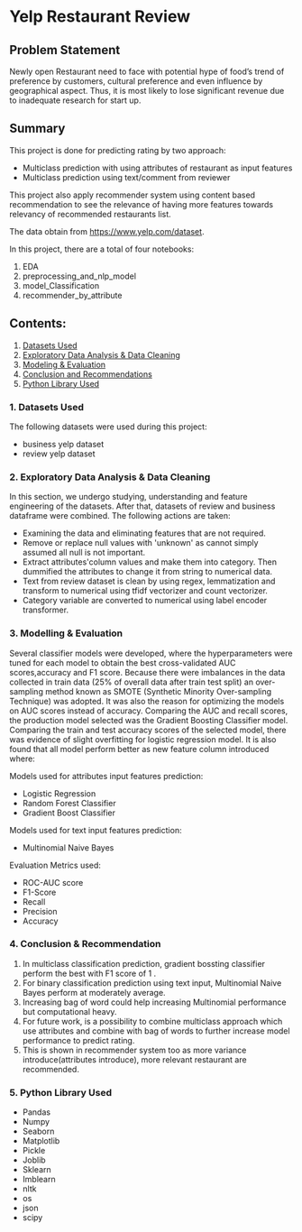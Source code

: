 # Yelp Restaurant Review

## Problem Statement
Newly open Restaurant need to face with potential hype of food’s trend of preference by customers, cultural preference and even influence by geographical aspect. Thus, it is most likely to lose significant revenue due to inadequate research for start up.

## Summary 

This project is done for predicting rating by two approach:  
* Multiclass prediction with using attributes of restaurant as input features
* Multiclass prediction using text/comment from reviewer

This project also apply recommender system using content based recommendation to see the relevance of having more features towards relevancy of recommended restaurants list.

The data obtain from https://www.yelp.com/dataset.

In this project, there are a total of four notebooks:
1) EDA
2) preprocessing_and_nlp_model
3) model_Classification
4) recommender_by_attribute


## Contents:

1. [Datasets Used](#1-Datasets-Used)
2. [Exploratory Data Analysis & Data Cleaning](#2-Exploratory-Data-Analysis-&-Data-Cleaning)
3. [Modeling & Evaluation](#3-Modeling-&-Evaluation)
4. [Conclusion and Recommendations](#4-Conclusion-and-Recommendations)
5. [Python Library Used](#5-Python-Library-Used)

### 1. Datasets Used
The following datasets were used during this project:
- business yelp dataset
- review yelp dataset

### 2. Exploratory Data Analysis & Data Cleaning
In this section, we undergo studying, understanding and feature engineering of the datasets. After that, datasets of review and business dataframe were combined. The following actions are taken:
- Examining the data and eliminating features that are not required.
- Remove or replace null values with 'unknown' as cannot simply assumed all null is not important.
- Extract attributes'column values and make them into category. Then dummified the attributes to change it from string to numerical data.
- Text from review dataset is clean by using regex, lemmatization and transform to numerical using tfidf vectorizer and count vectorizer.
- Category variable are converted to numerical using label encoder transformer.

### 3. Modelling & Evaluation
Several classifier models were developed, where the hyperparameters were tuned for each model to obtain the best cross-validated AUC scores,accuracy and F1 score. Because there were imbalances in the data collected in train data (25% of overall data after train test split) an over-sampling method known as SMOTE (Synthetic Minority Over-sampling Technique) was adopted. It was also the reason for optimizing the models on AUC scores instead of accuracy. Comparing the AUC and recall scores, the production model selected was the Gradient Boosting Classifier model. Comparing the train and test accuracy scores of the selected model, there was evidence of slight overfitting for logistic regression model. It is also found that all model perform better as new feature column introduced where:

Models used for attributes input features prediction:
- Logistic Regression
- Random Forest Classifier
- Gradient Boost Classifier

Models used for text input features prediction:
- Multinomial Naive Bayes

Evaluation Metrics used:
- ROC-AUC score
- F1-Score
- Recall
- Precision
- Accuracy

### 4. Conclusion & Recommendation
1. In multiclass classification prediction, gradient bossting classifier perform the best with F1 score of 1 .
2. For binary classification prediction using text input, Multinomial Naive Bayes perform at moderately average.
3. Increasing bag of word could help increasing Multinomial performance but computational heavy.
4. For future work, is a possibility to combine multiclass approach which use attributes and combine with bag of words to further increase model performance to predict rating.
5. This is shown in recommender system too as more variance introduce(attributes introduce), more relevant restaurant are recommended.

### 5. Python Library Used
- Pandas
- Numpy
- Seaborn
- Matplotlib
- Pickle
- Joblib
- Sklearn
- Imblearn
- nltk
- os
- json
- scipy
